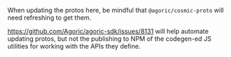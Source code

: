 When updating the protos here, be mindful that `@agoric/cosmic-proto` will need refreshing to get them.

https://github.com/Agoric/agoric-sdk/issues/8131 will help automate updating protos, but not the publishing to NPM of the codegen-ed JS utilities for working with the APIs they define.
